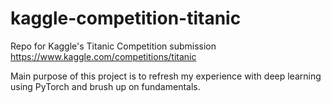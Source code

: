 # kaggle-competition-titanic
Repo for Kaggle's Titanic Competition submission https://www.kaggle.com/competitions/titanic

Main purpose of this project is to refresh my experience with deep learning using PyTorch and brush up on fundamentals.

